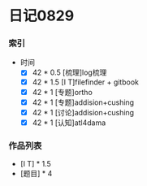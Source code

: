 # 日记0829

### 索引

- 时间
    + [x] 42 * 0.5 [梳理]log梳理
    + [x] 42 * 1.5 [I T]filefinder + gitbook
    + [x] 42 * 1 [专题]ortho
    + [x] 42 * 1 [专题]addision+cushing
    + [x] 42 * 1 [讨论]addision+cushing
    + [x] 42 * 1 [认知]atl4dama

### 作品列表
- [I T] * 1.5
- [题目] * 4